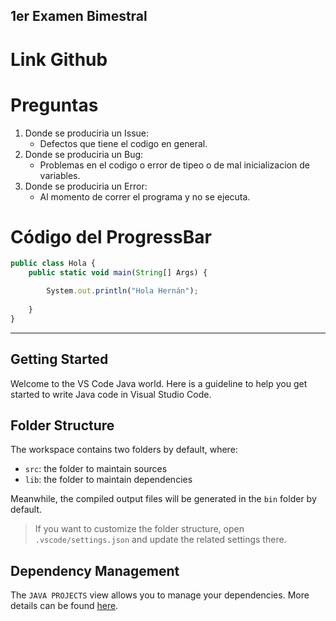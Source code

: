 ## 1er Examen Bimestral
# Link Github

# Preguntas
1. Donde se produciria un Issue:
    * Defectos que tiene el codigo en general.
2. Donde se produciria un Bug: 
    * Problemas en el codigo o error de tipeo o de mal inicializacion de variables.
3. Donde se produciria un Error:
    * Al momento de correr el programa y no se ejecuta. 
# Código del ProgressBar
````TypeScript
public class Hola {
    public static void main(String[] Args) {  

        System.out.println("Hola Hernán"); 
            
    }
}
````

---------
## Getting Started

Welcome to the VS Code Java world. Here is a guideline to help you get started to write Java code in Visual Studio Code.

## Folder Structure

The workspace contains two folders by default, where:

- `src`: the folder to maintain sources
- `lib`: the folder to maintain dependencies

Meanwhile, the compiled output files will be generated in the `bin` folder by default.

> If you want to customize the folder structure, open `.vscode/settings.json` and update the related settings there.

## Dependency Management

The `JAVA PROJECTS` view allows you to manage your dependencies. More details can be found [here](https://github.com/microsoft/vscode-java-dependency#manage-dependencies).
